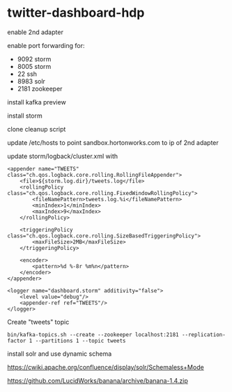 twitter-dashboard-hdp
=====================




enable 2nd adapter

enable port forwarding for:

* 9092 storm
* 8005 storm
* 22   ssh
* 8983 solr
* 2181 zookeeper

install kafka preview

install storm

clone cleanup script

update /etc/hosts to point sandbox.hortonworks.com to ip of 2nd adapter

update storm/logback/cluster.xml with


    <appender name="TWEETS" class="ch.qos.logback.core.rolling.RollingFileAppender">
        <file>${storm.log.dir}/tweets.log</file>
        <rollingPolicy class="ch.qos.logback.core.rolling.FixedWindowRollingPolicy">
            <fileNamePattern>tweets.log.%i</fileNamePattern>
            <minIndex>1</minIndex>
            <maxIndex>9</maxIndex>
        </rollingPolicy>

        <triggeringPolicy class="ch.qos.logback.core.rolling.SizeBasedTriggeringPolicy">
            <maxFileSize>2MB</maxFileSize>
        </triggeringPolicy>

        <encoder>
            <pattern>%d %-8r %m%n</pattern>
        </encoder>
    </appender>

    <logger name="dashboard.storm" additivity="false">
        <level value="debug"/>
        <appender-ref ref="TWEETS"/>
    </logger>

    
Create "tweets" topic
    
    bin/kafka-topics.sh --create --zookeeper localhost:2181 --replication-factor 1 --partitions 1 --topic tweets
    
    
install solr and use dynamic schema

https://cwiki.apache.org/confluence/display/solr/Schemaless+Mode
    
    
 https://github.com/LucidWorks/banana/archive/banana-1.4.zip